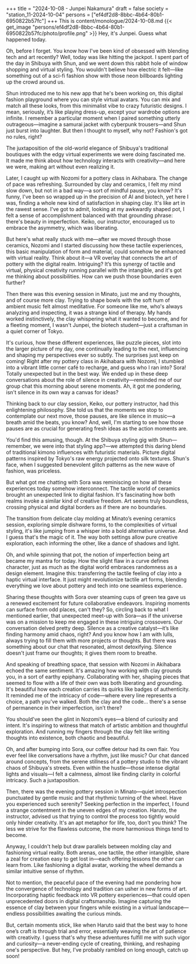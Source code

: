 +++
title = "2024-10-08 - Junpei Nakamura"
draft = false
society = "station_11-2024-10-04"
persons = ["ef4df2d8-8bbc-4b64-80b1-6950822b57fc"]
+++
This is content/monologue/2024-10-08.md
{{< get_image "persons/ef4df2d8-8bbc-4b64-80b1-6950822b57fc/photo/profile.png" >}}
Hey, it's Junpei. Guess what happened today.
  
Oh, before I forget. You know how I've been kind of obsessed with blending tech and art recently? Well, today was like hitting the jackpot. I spent part of the day in Shibuya with Shun, and we went down this rabbit hole of window shopping and virtual styling. You wouldn't believe how electric it felt—like something out of a sci-fi fashion show with those neon billboards lighting up the crowd around us.

Shun introduced me to his new app that he's been working on, this digital fashion playground where you can style virtual avatars. You can mix and match all these looks, from this minimalist vibe to crazy futuristic designs. I mean, seriously, it’s like playing dress-up, except your wardrobe options are infinite. I remember a particular moment when I paired something utterly outrageous—imagine a samurai jacket with cyberpunk trousers—and Shun just burst into laughter. But then I thought to myself, why not? Fashion's got no rules, right?

The juxtaposition of the old-world elegance of Shibuya's traditional boutiques with the edgy virtual experiments we were doing fascinated me. It made me think about how technology interacts with creativity—and here we were, making art without even realizing it.

Later, I caught up with Nozomi for a pottery class in Akihabara. The change of pace was refreshing. Surrounded by clay and ceramics, I felt my mind slow down, but not in a bad way—a sort of mindful pause, you know? It's funny, I've been so wrapped up in the precision of AI and biotech, yet here I was, finding a whole new kind of satisfaction in shaping clay. It's like art in the rawest sense. I've got to admit, looking at my awkwardly shaped pot, I felt a sense of accomplishment balanced with that grounding phrase: there's beauty in imperfection. Keiko, our instructor, encouraged us to embrace the asymmetry, which was liberating.

But here's what really stuck with me—after we moved through those ceramics, Nozomi and I started discussing how these tactile experiences, this basic manipulation of form and material, could somehow be enhanced with virtual reality. Think about it—a VR overlay that connects the art of pottery with the digital realm. Intriguing? It’s this synergy of tactile and virtual, physical creativity running parallel with the intangible, and it's got me thinking about possibilities. How can we push those boundaries even further?

Then there was this evening session in Minato, just me and my thoughts, and of course more clay. Trying to shape bowls with the soft hum of ambient music felt almost meditative. For someone like me, who's always analyzing and inspecting, it was a strange kind of therapy. My hands worked instinctively, the clay whispering what it wanted to become, and for a fleeting moment, I wasn't Junpei, the biotech student—just a craftsman in a quiet corner of Tokyo.

It's curious, how these different experiences, like puzzle pieces, slot into the larger picture of my day, one continually leading to the next, influencing and shaping my perspectives ever so subtly.
 The surprises just keep on coming! Right after my pottery class in Akihabara with Nozomi, I stumbled into a vibrant little corner café to recharge, and guess who I ran into? Sora! Totally unexpected but in the best way. We ended up in these deep conversations about the role of silence in creativity—reminded me of our group chat this morning about serene moments. Ah, it got me pondering, isn't silence in its own way a canvas for ideas?

Thinking back to our clay session, Keiko, our pottery instructor, had this enlightening philosophy. She told us that the moments we stop to contemplate our next move, those pauses, are like silence in music—a breath amid the beats, you know? And, well, I'm starting to see how those pauses are as crucial for generating fresh ideas as the action moments are.

You'd find this amusing, though. At the Shibuya styling gig with Shun—remember, we were into that styling app?—we attempted this daring blend of traditional kimono influences with futuristic materials. Picture digital patterns inspired by Tokyo's raw energy projected onto silk textures. Shun's face, when I suggested benevolent glitch patterns as the new wave of fashion, was priceless. 

But what got me chatting with Sora was reminiscing on how all these experiences today somehow interconnect. The tactile world of ceramics brought an unexpected link to digital fashion. It's fascinating how both realms invoke a similar kind of creative freedom. Art seems truly boundless, crossing physical and digital borders as if there are no boundaries.

The transition from delicate clay molding at Minato’s evening ceramics session, exploring simple dishware forms, to the complexities of virtual styling, it's like jumping from a whisper into a bold alternative universe. And I guess that's the magic of it. The way both settings allow pure creative exploration, each informing the other, like a dance of shadows and light.

Oh, and while spinning that pot, the notion of imperfection being art became my mantra for today. How the slight flaw in a curve defines character, just as much as the digital world embraces randomness as a design element. Imagine this: transferring the tactile feeling of clay into a haptic virtual interface. It just might revolutionize tactile art forms, blending everything we love about pottery and tech into one seamless experience. 

Sharing these thoughts with Sora over steaming cups of green tea gave us a renewed excitement for future collaborative endeavors. Inspiring moments can surface from odd places, can't they?
So, circling back to what I mentioned earlier, that unexpected meet-up with Sora—as if the universe was on a mission to keep me engaged in these intriguing crossovers. Our conversation delved pretty deep. Silence as a creative catalyst—it’s like finding harmony amid chaos, right? And you know how I am with lulls, always trying to fill them with more projects or thoughts. But there was something about our chat that resonated, almost detoxifying. Silence doesn't just frame our thoughts; it gives them room to breathe.

And speaking of breathing space, that session with Nozomi in Akihabara echoed the same sentiment. It's amazing how working with clay grounds you, in a sort of earthy epiphany. Collaborating with her, shaping pieces that seemed to flow with a life of their own was both liberating and grounding. It's beautiful how each creation carries its quirks like badges of authenticity. It reminded me of the intricacy of code—where every line represents a choice, a path you've walked. Both the clay and the code... there's a sense of permanence in their imperfection, isn’t there?

You should've seen the glint in Nozomi’s eyes—a blend of curiosity and intent. It's inspiring to witness that match of artistic ambition and thoughtful exploration. And running my fingers through the clay felt like writing thoughts into existence, both chaotic and beautiful.

Oh, and after bumping into Sora, our coffee detour had its own flair. You ever feel like conversations have a rhythm, just like music? Our chat danced around concepts, from the serene stillness of a pottery studio to the vibrant chaos of Shibuya's streets. Even within the hustle—those intense digital lights and visuals—I felt a calmness, almost like finding clarity in colorful intricacy. Such a juxtaposition.

Then, there was the evening pottery session in Minato—quiet introspection punctuated by gentle music and that rhythmic turning of the wheel. Have you experienced such serenity? Seeking perfection in the imperfect, I found a strange contentment in the uneven edges of my creation. Haruto, the instructor, advised us that trying to control the process too tightly would only hinder creativity. It's an apt metaphor for life, too, don’t you think? The less we strive for the flawless outcome, the more harmonious things tend to become.

Anyway, I couldn't help but draw parallels between molding clay and fashioning virtual reality. Both arenas, one tactile, the other intangible, share a zeal for creation easy to get lost in—each offering lessons the other can learn from. Like fashioning a digital avatar, working the wheel demands a similar intuitive sense of rhythm.

Not to mention, the peaceful pace of the evening had me pondering how the convergence of technology and tradition can usher in new forms of art. Incorporating haptic feedback into VR pottery experiences—that could open unprecedented doors in digital craftsmanship. Imagine capturing the essence of clay between your fingers while existing in a virtual landscape—endless possibilities awaiting the curious minds.

But, certain moments stick, like when Haruto said that the best way to hone one’s craft is through trial and error, essentially weaving the art of patience with creativity. I guess that's why these adventures fulfill me with such vigor and curiosity—a never-ending cycle of creating, thinking, and reshaping one's perspective.
But hey, I’ve probably rambled on long enough, catch up soon!
